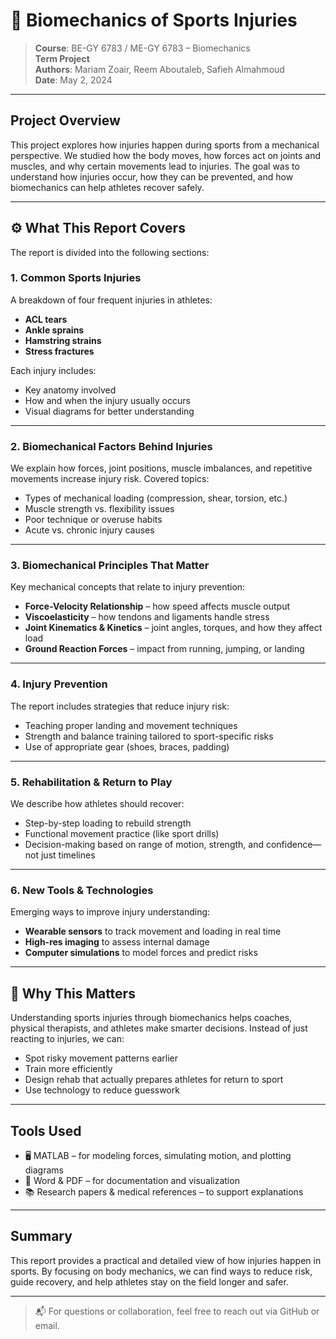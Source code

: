 # 🦵 Biomechanics of Sports Injuries

> **Course**: BE-GY 6783 / ME-GY 6783 – Biomechanics  
> **Term Project**  
> **Authors**: Mariam Zoair, Reem Aboutaleb, Safieh Almahmoud  
> **Date**: May 2, 2024

---

## Project Overview

This project explores how injuries happen during sports from a mechanical perspective. We studied how the body moves, how forces act on joints and muscles, and why certain movements lead to injuries. The goal was to understand how injuries occur, how they can be prevented, and how biomechanics can help athletes recover safely.

---

## ⚙️ What This Report Covers

The report is divided into the following sections:

### 1. Common Sports Injuries  
A breakdown of four frequent injuries in athletes:
- **ACL tears**
- **Ankle sprains**
- **Hamstring strains**
- **Stress fractures**  

Each injury includes:
- Key anatomy involved  
- How and when the injury usually occurs  
- Visual diagrams for better understanding

---

### 2. Biomechanical Factors Behind Injuries  
We explain how forces, joint positions, muscle imbalances, and repetitive movements increase injury risk. Covered topics:
- Types of mechanical loading (compression, shear, torsion, etc.)
- Muscle strength vs. flexibility issues
- Poor technique or overuse habits
- Acute vs. chronic injury causes

---

### 3. Biomechanical Principles That Matter  
Key mechanical concepts that relate to injury prevention:
- **Force-Velocity Relationship** – how speed affects muscle output
- **Viscoelasticity** – how tendons and ligaments handle stress
- **Joint Kinematics & Kinetics** – joint angles, torques, and how they affect load
- **Ground Reaction Forces** – impact from running, jumping, or landing

---

### 4. Injury Prevention  
The report includes strategies that reduce injury risk:
- Teaching proper landing and movement techniques
- Strength and balance training tailored to sport-specific risks
- Use of appropriate gear (shoes, braces, padding)

---

### 5. Rehabilitation & Return to Play  
We describe how athletes should recover:
- Step-by-step loading to rebuild strength
- Functional movement practice (like sport drills)
- Decision-making based on range of motion, strength, and confidence—not just timelines

---

### 6. New Tools & Technologies  
Emerging ways to improve injury understanding:
- **Wearable sensors** to track movement and loading in real time
- **High-res imaging** to assess internal damage
- **Computer simulations** to model forces and predict risks

---

## 🎯 Why This Matters

Understanding sports injuries through biomechanics helps coaches, physical therapists, and athletes make smarter decisions. Instead of just reacting to injuries, we can:
- Spot risky movement patterns earlier  
- Train more efficiently  
- Design rehab that actually prepares athletes for return to sport  
- Use technology to reduce guesswork

---

## Tools Used

- 🖥 MATLAB – for modeling forces, simulating motion, and plotting diagrams  
- 📄 Word & PDF – for documentation and visualization  
- 📚 Research papers & medical references – to support explanations

---

## Summary

This report provides a practical and detailed view of how injuries happen in sports. By focusing on body mechanics, we can find ways to reduce risk, guide recovery, and help athletes stay on the field longer and safer.

---

> 📬 For questions or collaboration, feel free to reach out via GitHub or email.
